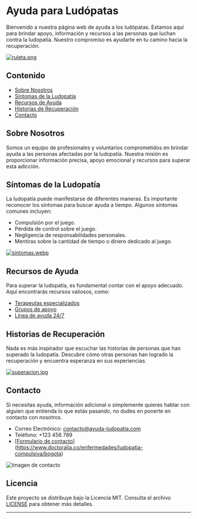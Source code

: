 
# Ayuda para Ludópatas

Bienvenido a nuestra página web de ayuda a los ludópatas. Estamos aquí para brindar apoyo, información y recursos a las personas que luchan contra la ludopatía. Nuestro compromiso es ayudarte en tu camino hacia la recuperación.

[![ruleta.png](https://i.postimg.cc/76p6RCwG/ruleta.png)](https://postimg.cc/TLJfL3yf)
## Contenido

- [Sobre Nosotros](#sobre-nosotros)
- [Síntomas de la Ludopatía](#síntomas-de-la-ludopatía)
- [Recursos de Ayuda](#recursos-de-ayuda)
- [Historias de Recuperación](#historias-de-recuperación)
- [Contacto](#contacto)

## Sobre Nosotros

Somos un equipo de profesionales y voluntarios comprometidos en brindar ayuda a las personas afectadas por la ludopatía. Nuestra misión es proporcionar información precisa, apoyo emocional y recursos para superar esta adicción.

## Síntomas de la Ludopatía

La ludopatía puede manifestarse de diferentes maneras. Es importante reconocer los síntomas para buscar ayuda a tiempo. Algunos síntomas comunes incluyen:

- Compulsión por el juego.
- Pérdida de control sobre el juego.
- Negligencia de responsabilidades personales.
- Mentiras sobre la cantidad de tiempo o dinero dedicado al juego.

[![sintomas.webp](https://i.postimg.cc/0jsMVtYK/sintomas.webp)](https://postimg.cc/vg0ZBtSG)

## Recursos de Ayuda

Para superar la ludopatía, es fundamental contar con el apoyo adecuado. Aquí encontrarás recursos valiosos, como:

- [Terapeutas especializados](enlace-terapeutas.md)
- [Grupos de apoyo](enlace-grupos-de-apoyo.md)
- [Línea de ayuda 24/7](enlace-línea-de-ayuda.md)

## Historias de Recuperación

Nada es más inspirador que escuchar las historias de personas que han superado la ludopatía. Descubre cómo otras personas han logrado la recuperación y encuentra esperanza en sus experiencias.

[![superacion.jpg](https://i.postimg.cc/pXxwQDF9/superacion.jpg)](https://postimg.cc/5j7KbQp1)

## Contacto

Si necesitas ayuda, información adicional o simplemente quieres hablar con alguien que entienda lo que estás pasando, no dudes en ponerte en contacto con nosotros.

- Correo Electrónico: contacto@ayuda-ludopatia.com
- Teléfono: +123 456 789
- [[Formulario de contacto](enlace-formulario-de-contacto.md)](https://www.doctoralia.co/enfermedades/ludopatia-compulsiva/bogota)

![Imagen de contacto](ruta/imagen-contacto.jpg)

## Licencia

Este proyecto se distribuye bajo la Licencia MIT. Consulta el archivo [LICENSE](LICENSE.md) para obtener más detalles.

---



